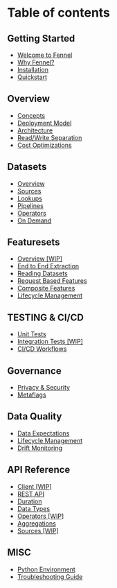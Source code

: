 # Table of contents

## Getting Started

* [Welcome to Fennel](README.md)
* [Why Fennel?](getting-started/why-fennel.md)
* [Installation](quick-start/installation.md)
* [Quickstart](getting-started/quickstart.md)

## Overview

* [Concepts](overview/concepts/README.md)
* [Deployment Model](overview/deployment-model.md)
* [Architecture](overview/architecture.md)
* [Read/Write Separation](overview/read-write-separation.md)
* [Cost Optimizations](overview/cost-optimizations.md)

## Datasets

* [Overview](quick-start/examples/README.md)
* [Sources](datasets/sources.md)
* [Lookups](api-reference/datasets/pipelines/README.md)
* [Pipelines](datasets/pipelines.md)
* [Operators](datasets/operators.md)
* [On Demand](api-reference/datasets/README.md)

## Featuresets

* [Overview \[WIP\]](featuresets/overview-wip.md)
* [End to End Extraction](featuresets/end-to-end-extraction.md)
* [Reading Datasets](featuresets/reading-datasets.md)
* [Request Based Features](featuresets/request-based-features.md)
* [Composite Features](featuresets/composite-features.md)
* [Lifecycle Management](featuresets/lifecycle-management.md)

## TESTING & CI/CD

* [Unit Tests](testing-and-ci-cd/unit-tests.md)
* [Integration Tests \[WIP\]](testing/integration-tests.md)
* [CI/CD Workflows](testing-and-ci-cd/ci-cd-workflows.md)

## Governance

* [Privacy & Security](misc/faq/privacy-and-security.md)
* [Metaflags](governance/metaflags.md)

## Data Quality

* [Data Expectations](data-quality/data-expectations.md)
* [Lifecycle Management](data-quality/lifecycle-management.md)
* [Drift Monitoring](data-quality/drift-monitoring.md)

## API Reference

* [Client \[WIP\]](api-reference/client-wip.md)
* [REST API](api-reference/rest-api.md)
* [Duration](api-reference/duration.md)
* [Data Types](api-reference/data-types.md)
* [Operators \[WIP\]](api-reference/operators-wip.md)
* [Aggregations](api-reference/aggregations.md)
* [Sources \[WIP\]](api-reference/sources-wip.md)

## MISC

* [Python Environment](misc/python-environment.md)
* [Troubleshooting Guide](misc/troubleshooting-guide.md)
